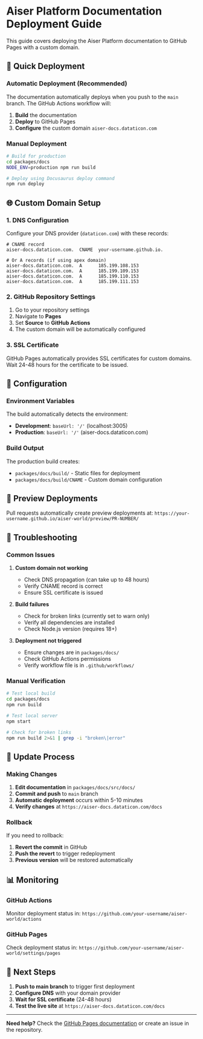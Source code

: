 # Aiser Platform Documentation Deployment Guide

This guide covers deploying the Aiser Platform documentation to GitHub Pages with a custom domain.

## 🚀 Quick Deployment

### Automatic Deployment (Recommended)

The documentation automatically deploys when you push to the `main` branch. The GitHub Actions workflow will:

1. **Build** the documentation
2. **Deploy** to GitHub Pages
3. **Configure** the custom domain `aiser-docs.dataticon.com`

### Manual Deployment

```bash
# Build for production
cd packages/docs
NODE_ENV=production npm run build

# Deploy using Docusaurus deploy command
npm run deploy
```

## 🌐 Custom Domain Setup

### 1. DNS Configuration

Configure your DNS provider (`dataticon.com`) with these records:

```dns
# CNAME record
aiser-docs.dataticon.com.  CNAME  your-username.github.io.

# Or A records (if using apex domain)
aiser-docs.dataticon.com.  A      185.199.108.153
aiser-docs.dataticon.com.  A      185.199.109.153
aiser-docs.dataticon.com.  A      185.199.110.153
aiser-docs.dataticon.com.  A      185.199.111.153
```

### 2. GitHub Repository Settings

1. Go to your repository settings
2. Navigate to **Pages**
3. Set **Source** to **GitHub Actions**
4. The custom domain will be automatically configured

### 3. SSL Certificate

GitHub Pages automatically provides SSL certificates for custom domains. Wait 24-48 hours for the certificate to be issued.

## 🔧 Configuration

### Environment Variables

The build automatically detects the environment:

- **Development**: `baseUrl: '/'` (localhost:3005)
- **Production**: `baseUrl: '/'` (aiser-docs.dataticon.com)

### Build Output

The production build creates:
- `packages/docs/build/` - Static files for deployment
- `packages/docs/build/CNAME` - Custom domain configuration

## 📱 Preview Deployments

Pull requests automatically create preview deployments at:
`https://your-username.github.io/aiser-world/preview/PR-NUMBER/`

## 🚨 Troubleshooting

### Common Issues

1. **Custom domain not working**
   - Check DNS propagation (can take up to 48 hours)
   - Verify CNAME record is correct
   - Ensure SSL certificate is issued

2. **Build failures**
   - Check for broken links (currently set to warn only)
   - Verify all dependencies are installed
   - Check Node.js version (requires 18+)

3. **Deployment not triggered**
   - Ensure changes are in `packages/docs/`
   - Check GitHub Actions permissions
   - Verify workflow file is in `.github/workflows/`

### Manual Verification

```bash
# Test local build
cd packages/docs
npm run build

# Test local server
npm start

# Check for broken links
npm run build 2>&1 | grep -i "broken\|error"
```

## 🔄 Update Process

### Making Changes

1. **Edit documentation** in `packages/docs/src/docs/`
2. **Commit and push** to `main` branch
3. **Automatic deployment** occurs within 5-10 minutes
4. **Verify changes** at `https://aiser-docs.dataticon.com/docs`

### Rollback

If you need to rollback:

1. **Revert the commit** in GitHub
2. **Push the revert** to trigger redeployment
3. **Previous version** will be restored automatically

## 📊 Monitoring

### GitHub Actions

Monitor deployment status in:
`https://github.com/your-username/aiser-world/actions`

### GitHub Pages

Check deployment status in:
`https://github.com/your-username/aiser-world/settings/pages`

## 🎯 Next Steps

1. **Push to main branch** to trigger first deployment
2. **Configure DNS** with your domain provider
3. **Wait for SSL certificate** (24-48 hours)
4. **Test the live site** at `https://aiser-docs.dataticon.com/docs`

---

**Need help?** Check the [GitHub Pages documentation](https://docs.github.com/en/pages) or create an issue in the repository.
